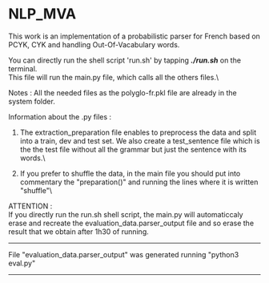 # NLP_MVA
This work is an implementation of a probabilistic parser for French based on PCYK, CYK and handling Out-Of-Vacabulary words.

You can directly run the shell script 'run.sh' by tapping ***./run.sh*** on the terminal. \
This file will run the main.py file, which calls all the others files.\

Notes : 
All the needed files as the polyglo-fr.pkl file are already in the system folder.

Information about the .py files :

1) The extraction_preparation file enables to preprocess the data and split into a train, dev and test set. We also create a test_sentence file which is the the test file without all the grammar but just the sentence with its words.\

2) If you prefer to shuffle the data, in the main file you should put into commentary the "preparation()" and running the lines where it is written "shuffle"\

ATTENTION :\
If you directly run the run.sh shell script, the main.py will automaticcaly erase and recreate the evaluation_data.parser_output file and so erase the result that we obtain after 1h30 of running. 


------------------------------------------------------------------------------
File "evaluation_data.parser_output" was generated running "python3 eval.py"

------------------------------------------------------------------------------
